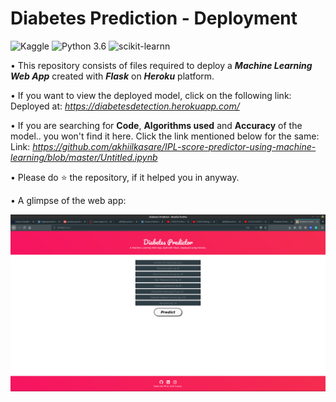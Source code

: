 # Diabetes Prediction - Deployment
![Kaggle](https://img.shields.io/badge/Dataset-Kaggle-blue.svg) ![Python 3.6](https://img.shields.io/badge/Python-3.6-brightgreen.svg) ![scikit-learnn](https://img.shields.io/badge/Library-Scikit_Learn-orange.svg)

• This repository consists of files required to deploy a ___Machine Learning Web App___ created with ___Flask___ on ___Heroku___ platform.

• If you want to view the deployed model, click on the following link:<br />
Deployed at: _https://diabetesdetection.herokuapp.com/_

• If you are searching for __Code__, __Algorithms used__ and __Accuracy__ of the model.. you won't find it here. Click the link mentioned below for the same:<br />
Link: _https://github.com/akhiilkasare/IPL-score-predictor-using-machine-learning/blob/master/Untitled.ipynb_

• Please do ⭐ the repository, if it helped you in anyway.

• A glimpse of the web app:

 ![alt tag](https://github.com/akhiilkasare/diabetes-prediction-deployment/blob/master/readme_resources/Screenshot%20from%202020-06-11%2021-25-36.png)
